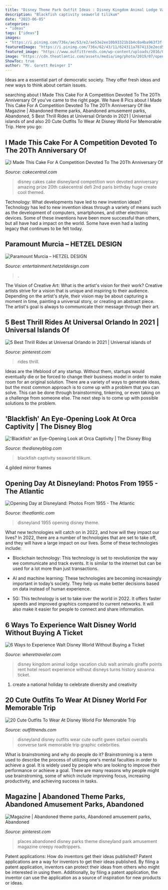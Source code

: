 ```yaml
---
title: "Disney Theme Park Outfit Ideas : Disney Kingdom Animal Lodge Vacation Club Walt Animals Giraffe Points Rent Hotel Resort Experience Without Disneys Turns History Savanna Ticket"
description: "Blackfish captivity seaworld tilikum"
date: "2023-06-05"
categories:
- "ideas"
tags: ["ideas"]
images:
- "https://i.pinimg.com/736x/ae/53/e2/ae53e2ee10b93321b1b4c8a4ba963f3f--places-to-see-vacation-spots.jpg"
featuredImage: "https://i.pinimg.com/736x/62/43/11/624311a7874133e2ecd58428147ad4b2.jpg"
featured_image: "https://www.outfittrends.com/wp-content/uploads/2016/06/main.original.640x0cgs.jpg"
image: "https://cdn.theatlantic.com/assets/media/img/photo/2019/07/opening-day-disneyland-photos-1955/d01_53374353-1/facebook.jpg?1563992878"
ShowToc: true
author: "Mr. Garett Reinger I"
---
```



Ideas are a essential part of democratic society. They offer fresh ideas and new ways to think about certain issues. 

	

		
searching about I Made This Cake For A Competition Devoted To The 20Th Anniversary Of you've came to the right page. We have 8 Pics about I Made This Cake For A Competition Devoted To The 20Th Anniversary Of like Magazine | Abandoned theme parks, Abandoned amusement parks, Abandoned, 5 Best Thrill Rides at Universal Orlando in 2021 | Universal islands of and also 20 Cute Outfits To Wear At Disney World For Memorable Trip. Here you go:
		
    
## I Made This Cake For A Competition Devoted To The 20Th Anniversary Of

<img loading=lazy src="http://cdn001.cakecentral.com/gallery/2015/03/900_911149an4U_i-made-this-cake-for-a-competition-devoted-to-the-20th-anniversary-of-disneyland-parismy-disney-won-the-2nd-prize-this-cake-was-defi.jpg" onerror="this.onerror=null;this.src='https://tse1.mm.bing.net/th?id=OIP.jvyH6zBB4CIoNc9q-eA2ngHaR6&amp;pid=15.1';" alt="I Made This Cake For A Competition Devoted To The 20Th Anniversary Of">

_Source: cakecentral.com_

>disney cakes cake disneyland competition won devoted anniversary amazing prize 20th cakecentral defi 2nd paris birthday huge create cool themed. 

	

Technology: What developments have led to new invention ideas?
Technology has led to new invention ideas through a variety of means such as the development of computers, smartphones, and other electronic devices. Some of these inventions have been more successful than others, but all have had a impact on the world. Some have even had a lasting legacy that continues to be felt today.

    
## Paramount Murcia – HETZEL DESIGN

<img loading=lazy src="https://entertainment.hetzeldesign.com/wp-content/uploads/2020/07/03-Paramount-Murcia_Page_15.jpg" onerror="this.onerror=null;this.src='https://tse2.mm.bing.net/th?id=OIP.AsL3vNWSgo7PQhFK7I2kywHaD_&amp;pid=15.1';" alt="Paramount Murcia – HETZEL DESIGN">

_Source: entertainment.hetzeldesign.com_

>. 

	

The Vision of Creative Art: What is the artist's vision for their work?
Creative artists strive for a vision that is unique and inspiring to their audience. Depending on the artist's style, their vision may be about capturing a moment in time, painting a universal story, or creating an abstract piece. The artist's goal is always to communicate their message through their art.

    
## 5 Best Thrill Rides At Universal Orlando In 2021 | Universal Islands Of

<img loading=lazy src="https://i.pinimg.com/736x/62/43/11/624311a7874133e2ecd58428147ad4b2.jpg" onerror="this.onerror=null;this.src='https://tse1.mm.bing.net/th?id=OIP.bEaeztuuRu1fbvDqhd0fPAHaFj&amp;pid=15.1';" alt="5 Best Thrill Rides at Universal Orlando in 2021 | Universal islands of">

_Source: pinterest.com_

>rides thrill. 

	

Ideas are the lifeblood of any startup. Without them, startups would eventually die or be forced to change their business model in order to make room for an original solution. There are a variety of ways to generate ideas, but the most common approach is to come up with a problem that you can solve. This can be done through brainstorming, tinkering, or even taking on a challenge from someone else. The next step is to come up with possible solutions to the problem.

    
## &#039;Blackfish&#039; An Eye-Opening Look At Orca Captivity | The Disney Blog

<img loading=lazy src="https://thedisneyblog.com/wp-content/uploads/2013/07/Blackfish_SeaWorld_Tilikum.jpg" onerror="this.onerror=null;this.src='https://tse2.mm.bing.net/th?id=OIP.BItcGRNF7JbIuO7ths-3-AHaEK&amp;pid=15.1';" alt="&#039;Blackfish&#039; an Eye-Opening Look at Orca Captivity | The Disney Blog">

_Source: thedisneyblog.com_

>blackfish captivity seaworld tilikum. 

	

4.gilded mirror frames

    
## Opening Day At Disneyland: Photos From 1955 - The Atlantic

<img loading=lazy src="https://cdn.theatlantic.com/assets/media/img/photo/2019/07/opening-day-disneyland-photos-1955/d01_53374353-1/facebook.jpg?1563992878" onerror="this.onerror=null;this.src='https://tse3.mm.bing.net/th?id=OIP.zRIqbhCkZpvU4kq5wBylzgHaD2&amp;pid=15.1';" alt="Opening Day at Disneyland: Photos From 1955 - The Atlantic">

_Source: theatlantic.com_

>disneyland 1955 opening disney theme. 

	

What new technologies will catch on in 2022, and how will they impact our lives?
In 2022, there are a number of technologies that are set to take off, and they will have a large impact on our lives. Some of these technologies include: 
- Blockchain technology: This technology is set to revolutionize the way we communicate and track events. It is similar to the internet but can be used for a lot more than just transactions. 

- AI and machine learning: These technologies are becoming increasingly important in today’s society. They help us make better decisions based on data instead of human experience. 

- 5G: This technology is set to take over the world in 2022. It offers faster speeds and improved graphics compared to current networks. It will also make it easier for people to connect and share information.

    
## 6 Ways To Experience Walt Disney World Without Buying A Ticket

<img loading=lazy src="https://www.wheretraveler.com/sites/default/files/styles/body_full_width/public/giraffe_2.jpg?itok=aCDHKmUf" onerror="this.onerror=null;this.src='https://tse2.mm.bing.net/th?id=OIP.DjwBP5Vai2zecE4cjsVZGwHaJ8&amp;pid=15.1';" alt="6 Ways to Experience Walt Disney World Without Buying a Ticket">

_Source: wheretraveler.com_

>disney kingdom animal lodge vacation club walt animals giraffe points rent hotel resort experience without disneys turns history savanna ticket. 

	

1. create a national holiday to celebrate diversity and creativity

    
## 20 Cute Outfits To Wear At Disney World For Memorable Trip

<img loading=lazy src="https://www.outfittrends.com/wp-content/uploads/2016/06/main.original.640x0cgs.jpg" onerror="this.onerror=null;this.src='https://tse4.mm.bing.net/th?id=OIP.07AsDmgp2fsTFCm3Ho9SlgHaK5&amp;pid=15.1';" alt="20 Cute Outfits To Wear At Disney World For Memorable Trip">

_Source: outfittrends.com_

>disneyland disney outfits wear cute outfit gwen stefani overalls converse tank memorable trip graphic celebrities. 

	

What is brainstroming and why do people do it?
Brainstroming is a term used to describe the process of utilizing one's mental faculties in order to achieve a goal. It is widely used by people who are looking to improve their performance or achieve a goal. There are many reasons why people might use brainstroming, some of which include improving focus, increasing productivity, and achieving success in tasks.

    
## Magazine | Abandoned Theme Parks, Abandoned Amusement Parks, Abandoned

<img loading=lazy src="https://i.pinimg.com/736x/ae/53/e2/ae53e2ee10b93321b1b4c8a4ba963f3f--places-to-see-vacation-spots.jpg" onerror="this.onerror=null;this.src='https://tse4.mm.bing.net/th?id=OIP.hDREkV4ith-nA2Pb2Wi4zQHaMw&amp;pid=15.1';" alt="Magazine | Abandoned theme parks, Abandoned amusement parks, Abandoned">

_Source: pinterest.com_

>places abandoned disney parks theme disneyland park amusement magazine creepy roadtrippers. 

	

Patent applications: How do inventors get their ideas published?
Patent applications are a way for inventors to get their ideas published. By filing a patent application, inventors can protect their ideas from others who might be interested in using them. Additionally, by filing a patent application, the inventor can use the application as a source of inspiration for new products or ideas.

